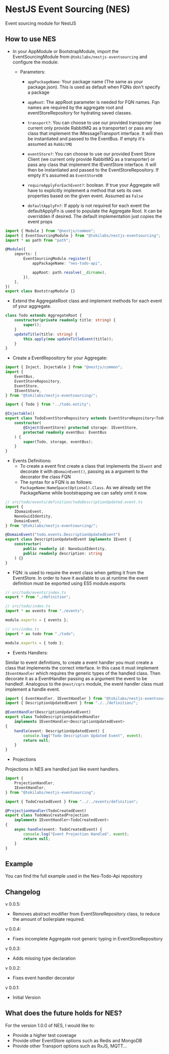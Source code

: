 # NestJS Event Sourcing (NES)

Event sourcing module for NestJS

## How to use NES

- In your AppModule or BootstrapModule, import the EventSourcingModule from `@tokilabs/nestjs-eventsourcing` and configure the module:

  - Parameters:

    - `appPackageName`: Your package name (The same as your package.json). This is used as default when FQNs don't specify a package

    - `appRoot`: The appRoot parameter is needed for FQN names. Fqn names are required by the aggregate root and eventStoreRepository for hydrating saved classes.

    - `transport?`: You can choose to use our provided transporter (we current only provide RabbitMQ as a transporter) or pass any class that implement the IMessageTransport interface. It will then be instantiated and passed to the EventBus. If empty it's assumed as `RabbitMQ`

    - `eventStore?`: You can choose to use our provided Event Store Client (we current only provide RabbitMQ as a transporter) or pass any class that implement the IEventStore interface. It will then be instantiated and passed to the EventStoreRepository. If empty it's assumed as `EventStoreDB`

    - `requireApplyForEachEvent?`: boolean. If true your Aggregate will have to explicitly implement a method that sets its own properties based on the given event. Assumed as `False`

    - `defaultApplyFn?`: If apply is not required for each event the defaultApplyFn is used to populate the Aggregate Root. It can be overridden if desired. The default implementation just copies the event props

```typescript
import { Module } from "@nestjs/common";
import { EventSourcingModule } from "@tokilabs/nestjs-eventsourcing";
import * as path from "path";

@Module({
	imports: [
		EventSourcingModule.register({
			appPackageName: "nes-todo-api",

			appRoot: path.resolve(__dirname),
		}),
	],
})
export class BootstrapModule {}
```

- Extend the AggregateRoot class and implement methods for each event of your aggregate.

```typescript
class Todo extends AggregateRoot {
	constructor(private readonly title: string) {
		super();
	}
	updateTitle(title: string) {
		this.apply(new updateTitleEvent(title));
	}
}
```

- Create a EventRepository for your Aggregate:

```typescript
import { Inject, Injectable } from "@nestjs/common";
import {
	EventBus,
	EventStoreRepository,
	EventStore,
	IEventStore,
} from "@tokilabs/nestjs-eventsourcing/";

import { Todo } from "../todo.entity";

@Injectable()
export class TodoEventStoreRepository extends EventStoreRepository<Todo> {
	constructor(
		@Inject(EventStore) protected storage: IEventStore,
		protected readonly eventBus: EventBus
	) {
		super(Todo, storage, eventBus);
	}
}
```

- Events Definitions:
  - To create a event first create a class that implements the `IEvent` and decorate it with `@DomainEvent()`, passing as a argument to the decorator the class FQN
  - The syntax for a FQN is as follows: `PackageName:NameSpace(Optional).Class`. As we already set the PackageName while bootstrapping we can safely omit it now.

```typescript
// src/todo/events/definition/todoDescriptionUpdated.event.ts
import {
	IDomainEvent,
	NanoGuidIdentity,
	DomainEvent,
} from "@tokilabs/nestjs-eventsourcing/";

@DomainEvent("todo.events.DescriptionUpdatedEvent")
export class DescriptionUpdatedEvent implements IEvent {
	constructor(
		public readonly id: NanoGuidIdentity,
		public readonly description: string
	) {}
}
```

- FQN: is used to require the event class when getting it from the EventStore. In order to have it available to us at runtime the event definition must be exported using ES5 module.exports

```typescript
// src/todo/events/index.ts
export * from "./definition";
```

```typescript
// src/todo/index.ts
import * as events from "./events";

module.exports = { events };
```

```typescript
// src/index.ts
import * as todo from "./todo";

module.exports = { todo };
```

- Events Handlers:

Similar to event definitions, to create a event handler you must create a class that implements the correct interface. In this case it must implement `IEventHandler` which requires the generic types of the handled class. Then decorate it as a EventHandler passing as a argument the event to be handled!.
Analogous to the `@nest/cqrs` module, the event handler class must implement a handle event.

```typescript
import { EventHandler, IEventHandler } from "@tokilabs/nestjs-eventsourcing";
import { DescriptionUpdatedEvent } from "./../definition/";

@EventHandler(DescriptionUpdatedEvent)
export class TodoDescriptionUpdatedHandler
	implements IEventHandler<DescriptionUpdatedEvent>
{
	handle(event: DescriptionUpdatedEvent) {
		console.log("Todo Description Updated Event", event);
		return null;
	}
}
```

- Projections

Projections in NES are handled just like event handlers.

```typescript
import {
	ProjectionHandler,
	IEventHandler,
} from "@tokilabs/nestjs-eventsourcing";

import { TodoCreatedEvent } from "../../events/definition";

@ProjectionHandler(TodoCreatedEvent)
export class TodoWasCreatedProjection
	implements IEventHandler<TodoCreatedEvent>
{
	async handle(event: TodoCreatedEvent) {
		console.log("Event Projection Handled", event);
		return null;
	}
}
```

## Example

You can find the full example used in the Nes-Todo-Api repository

## Changelog

v 0.0.5:

- Removes abstract modifier from EventStoreRepository class, to reduce the amount of boilerplate required.

v 0.0.4:

- Fixes incomplete Aggregate root generic typing in EventStoreRepository

v 0.0.3:

- Adds missing type declaration

v 0.0.2:

- Fixes event handler decorator

v 0.0.1:

- Initial Version

## What does the future holds for NES?

For the version 1.0.0 of NES, I would like to:

- Provide a higher test coverage
- Provide other EventStore options such as Redis and MongoDB
- Provide other Transport options such as RxJS, MQTT...
